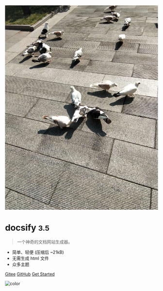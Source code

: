 <!-- docsify 封面-->
![logo](imgs/a.jpg)
# docsify <small>3.5</small>

> 一个神奇的文档网站生成器。

- 简单、轻便 (压缩后 ~21kB)
- 无需生成 html 文件
- 众多主题

[Gitee](https://meisw2016.github.io/wyblog/)
[GitHub](https://github.com/docsifyjs/docsify/)
[Get Started](#docsify)

![color](#AFEEEE)
